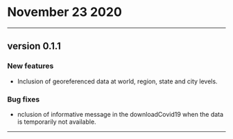 
# November 23 2020

---

## version 0.1.1

### New features

- Inclusion of georeferenced data at world, region, state and city levels.


### Bug fixes

- nclusion of informative message in the downloadCovid19 when the data is temporarily not available.


---

